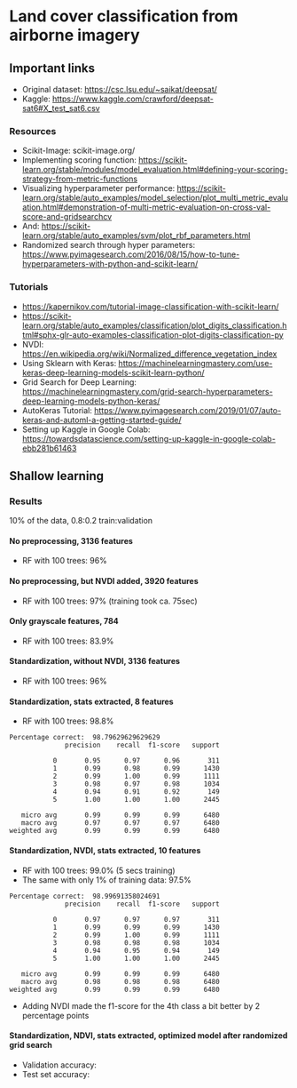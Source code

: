 # Land cover classification from airborne imagery

## Important links

* Original dataset: https://csc.lsu.edu/~saikat/deepsat/
* Kaggle: https://www.kaggle.com/crawford/deepsat-sat6#X_test_sat6.csv

### Resources

* Scikit-Image: scikit-image.org/
* Implementing scoring function: https://scikit-learn.org/stable/modules/model_evaluation.html#defining-your-scoring-strategy-from-metric-functions
* Visualizing hyperparameter performance: https://scikit-learn.org/stable/auto_examples/model_selection/plot_multi_metric_evaluation.html#demonstration-of-multi-metric-evaluation-on-cross-val-score-and-gridsearchcv
* And: https://scikit-learn.org/stable/auto_examples/svm/plot_rbf_parameters.html
* Randomized search through hyper parameters: https://www.pyimagesearch.com/2016/08/15/how-to-tune-hyperparameters-with-python-and-scikit-learn/

### Tutorials

* https://kapernikov.com/tutorial-image-classification-with-scikit-learn/
* https://scikit-learn.org/stable/auto_examples/classification/plot_digits_classification.html#sphx-glr-auto-examples-classification-plot-digits-classification-py
* NVDI: https://en.wikipedia.org/wiki/Normalized_difference_vegetation_index
* Using Sklearn with Keras: https://machinelearningmastery.com/use-keras-deep-learning-models-scikit-learn-python/
* Grid Search for Deep Learning: https://machinelearningmastery.com/grid-search-hyperparameters-deep-learning-models-python-keras/
* AutoKeras Tutorial: https://www.pyimagesearch.com/2019/01/07/auto-keras-and-automl-a-getting-started-guide/
* Setting up Kaggle in Google Colab: https://towardsdatascience.com/setting-up-kaggle-in-google-colab-ebb281b61463

## Shallow learning

### Results 

10% of the data, 0.8:0.2 train:validation

#### No preprocessing, 3136 features

* RF with 100 trees: 96% 

#### No preprocessing, but NVDI added, 3920 features

* RF with 100 trees: 97% (training took ca. 75sec)

#### Only grayscale features, 784

* RF with 100 trees: 83.9%

#### Standardization, without NVDI, 3136 features

* RF with 100 trees: 96%

#### Standardization, stats extracted, 8 features

* RF with 100 trees: 98.8%

```
Percentage correct:  98.79629629629629
              precision    recall  f1-score   support

           0       0.95      0.97      0.96       311
           1       0.99      0.98      0.99      1430
           2       0.99      1.00      0.99      1111
           3       0.98      0.97      0.98      1034
           4       0.94      0.91      0.92       149
           5       1.00      1.00      1.00      2445

   micro avg       0.99      0.99      0.99      6480
   macro avg       0.97      0.97      0.97      6480
weighted avg       0.99      0.99      0.99      6480
```

#### Standardization, NVDI, stats extracted, 10 features

* RF with 100 trees: 99.0% (5 secs training)
* The same with only 1% of training data: 97.5%

```
Percentage correct:  98.99691358024691
              precision    recall  f1-score   support

           0       0.97      0.97      0.97       311
           1       0.99      0.99      0.99      1430
           2       0.99      1.00      0.99      1111
           3       0.98      0.98      0.98      1034
           4       0.94      0.95      0.94       149
           5       1.00      1.00      1.00      2445

   micro avg       0.99      0.99      0.99      6480
   macro avg       0.98      0.98      0.98      6480
weighted avg       0.99      0.99      0.99      6480
```

* Adding NVDI made the f1-score for the 4th class a bit better by 2 percentage points

#### Standardization, NDVI, stats extracted, optimized model after randomized grid search

* Validation accuracy: 
* Test set accuracy: